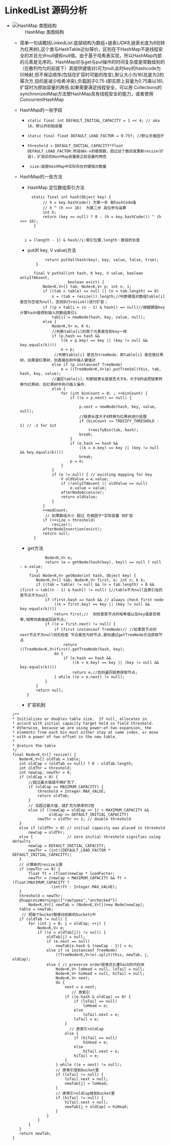 # LinkedList 源码分析

 -  ![HashMap 类图结构](HashMap.JPG)
   &nbsp;&nbsp;&nbsp;&nbsp;&nbsp;&nbsp;&nbsp;&nbsp;&nbsp;&nbsp;&nbsp; &nbsp;&nbsp;&nbsp;&nbsp;&nbsp;&nbsp;&nbsp;&nbsp;&nbsp;&nbsp;&nbsp;&nbsp;&nbsp;&nbsp;&nbsp;&nbsp;&nbsp;&nbsp;&nbsp;&nbsp;&nbsp;&nbsp;&nbsp;&nbsp;&nbsp;&nbsp;&nbsp;&nbsp;&nbsp;&nbsp; &nbsp;&nbsp;&nbsp;&nbsp;&nbsp;&nbsp;&nbsp;&nbsp;&nbsp;&nbsp;&nbsp;&nbsp; &nbsp;&nbsp;&nbsp;&nbsp;&nbsp;&nbsp;&nbsp;&nbsp;&nbsp;&nbsp;&nbsp;&nbsp; &nbsp;&nbsp;&nbsp;&nbsp;&nbsp;&nbsp;&nbsp;&nbsp;&nbsp;&nbsp;HashMap 类图结构
    - 简单一句话概括LinkedList:底层结构为数组+链表(JDK8,链表长度为8则转为红黑树),这个类与HashTable近似等价，区别在于HashMap不是线程安全的并且允许null键和null值。由于基于哈希表实现，所以HashMap内部的元素是无序的。HashMap对与get与put操作的时间复杂度是常数级别的（在散列均匀的前提下）其提供键值对(可为null,此时key的hashcode为0)映射,但不保证顺序(包括在扩容时可能的改变),默认大小为16(总是为2的幂次方,目的是减少哈希冲突),负载因子0.75 (即实质上容量为0.75乘以16),扩容时为原始容量的两倍.如果需要满足线程安全，可以用 Collections的synchronizedMap方法使HashMap具有线程安全的能力，或者使用ConcurrentHashMap
    - HashMap的一些字段
        -  ```static final int DEFAULT_INITIAL_CAPACITY = 1 << 4; // aka 16，默认的初始容量```
       
        -  ```static final float DEFAULT_LOAD_FACTOR = 0.75f; //默认负载因子```
         
        -  ```threshold = DEFAULT_INITIAL_CAPACITY*float DEFAULT_LOAD_FACTOR:所容纳k-v的极限数，超过这个数目就重新resize(扩容)，扩容后的HashMap容量是之前容量的两倍```
    
        - ``` size:就是HashMap中实际存在的键值对数量```
    - HashMap的一些方法
    
        - HashMap 定位数组索引方法
        ```//Hash算法本质上就是三步：取key的hashCode值、高位运算、取模运算(&比%具有更高的效率)
             static final int hash(Object key) {
                  // h = key.hashCode() 为第一步 取hashCode值
                  // h ^ (h >>> 16)  为第二步 高位参与运算
                  int h;
                  return (key == null) ? 0 : (h = key.hashCode()) ^ (h >>> 16);
              }
              
              
          i = (length - 1) & hash//i:索引位置,length：数组的长度

       ```
        -  put(K key, V value)方法
        ``` public V put(K key, V value) {
                   return putVal(hash(key), key, value, false, true);
               }
               
              final V putVal(int hash, K key, V value, boolean onlyIfAbsent,
                             boolean evict) {
                  Node<K,V>[] tab; Node<K,V> p; int n, i;
                  if ((tab = table) == null || (n = tab.length) == 0)
                      n = (tab = resize()).length;//判断键值对数组table[i]是否为空或为null，否则执行resize()进行扩容；
                  if ((p = tab[i = (n - 1) & hash]) == null)//根据键值key计算hash值得到插入的数组索引i
                      tab[i] = newNode(hash, key, value, null);
                  else {
                      Node<K,V> e; K k;
                      //判断table[i]的首个元素是否和key一样
                      if (p.hash == hash &&
                          ((k = p.key) == key || (key != null && key.equals(k))))
                          e = p;
                       //判断table[i] 是否为treeNode，即table[i] 是否是红黑树，如果是红黑树，则直接在树中插入键值对
                      else if (p instanceof TreeNode)
                          e = ((TreeNode<K,V>)p).putTreeVal(this, tab, hash, key, value);
                      //遍历table[i]，判断链表长度是否大于8，大于8的话把链表转换为红黑树，在红黑树中执行插入操作.
                      else {
                          for (int binCount = 0; ; ++binCount) {
                              if ((e = p.next) == null) {
     
                                  p.next = newNode(hash, key, value, null);
                                  //链表长度大于8转换为红黑树进行处理
                                  if (binCount >= TREEIFY_THRESHOLD - 1) // -1 for 1st
                                      treeifyBin(tab, hash);
                                  break;
                              }
                              if (e.hash == hash &&
                                  ((k = e.key) == key || (key != null && key.equals(k))))
                                  break;
                              p = e;
                          }
                      }
                      if (e != null) { // existing mapping for key
                          V oldValue = e.value;
                          if (!onlyIfAbsent || oldValue == null)
                              e.value = value;
                          afterNodeAccess(e);
                          return oldValue;
                      }
                  }
                  ++modCount;
                   // 如果数组大小 超过 负载因子*实际容量 则扩容
                  if (++size > threshold)
                      resize();
                  afterNodeInsertion(evict);
                  return null;
              }     
      ```
    
       - get方法 
       
       ```  public V get(Object key) {
                  Node<K,V> e;
                  return (e = getNode(hash(key), key)) == null ? null : e.value;
              }
           final Node<K,V> getNode(int hash, Object key) {
              Node<K,V>[] tab; Node<K,V> first, e; int n; K k;
              if ((tab = table) != null && (n = tab.length) > 0 &&(first = tab[(n - 1) & hash]) != null) {//table不为null且索引处的首节点不为null
                  if (first.hash == hash && // always check first node
                      ((k = first.key) == key || (key != null && key.equals(k))))
                      return first;//  则检查首节点的哈希值以及key值是否相等,相等则直接返回该节点;
                  if ((e = first.next) != null) {
                      if (first instanceof TreeNode)// //如果首节点的next节点不为null则先检查 节点是否为树节点,是则通过getTreeNode方法获取节点
                          return ((TreeNode<K,V>)first).getTreeNode(hash, key);
                      do {
                          if (e.hash == hash &&
                              ((k = e.key) == key || (key != null && key.equals(k))))
                              return e;//否则遍历链表获取节点;
                      } while ((e = e.next) != null);
                  }
              }
              return null;
          }
         ```    
            
       - 扩容机制 
     ``` 
    /**
     * Initializes or doubles table size.  If null, allocates in
     * accord with initial capacity target held in field threshold.
     * Otherwise, because we are using power-of-two expansion, the
     * elements from each bin must either stay at same index, or move
     * with a power of two offset in the new table.
     *
     * @return the table
     */
    final Node<K,V>[] resize() {
        Node<K,V>[] oldTab = table;
        int oldCap = (oldTab == null) ? 0 : oldTab.length;
        int oldThr = threshold;
        int newCap, newThr = 0;
        if (oldCap > 0) {
            //超过最大值就不再扩充了.
            if (oldCap >= MAXIMUM_CAPACITY) {
                threshold = Integer.MAX_VALUE;
                return oldTab;
            }
            // 没超过最大值，就扩充为原来的2倍
            else if ((newCap = oldCap << 1) < MAXIMUM_CAPACITY &&
                     oldCap >= DEFAULT_INITIAL_CAPACITY)
                newThr = oldThr << 1; // double threshold
        }
        else if (oldThr > 0) // initial capacity was placed in threshold
            newCap = oldThr;
        else {               // zero initial threshold signifies using defaults
            newCap = DEFAULT_INITIAL_CAPACITY;
            newThr = (int)(DEFAULT_LOAD_FACTOR * DEFAULT_INITIAL_CAPACITY);
        }
        // 计算新的resize上限
        if (newThr == 0) {
            float ft = (float)newCap * loadFactor;
            newThr = (newCap < MAXIMUM_CAPACITY && ft < (float)MAXIMUM_CAPACITY ?
                      (int)ft : Integer.MAX_VALUE);
        }
        threshold = newThr;
        @SuppressWarnings({"rawtypes","unchecked"})
            Node<K,V>[] newTab = (Node<K,V>[])new Node[newCap];
        table = newTab;
         // 把每个bucket都移动到新的buckets中
        if (oldTab != null) {
            for (int j = 0; j < oldCap; ++j) {
                Node<K,V> e;
                if ((e = oldTab[j]) != null) {
                    oldTab[j] = null;
                    if (e.next == null)
                        newTab[e.hash & (newCap - 1)] = e;
                    else if (e instanceof TreeNode)
                        ((TreeNode<K,V>)e).split(this, newTab, j, oldCap);
                    else { // preserve order链表优化重hash的代码块
                        Node<K,V> loHead = null, loTail = null;
                        Node<K,V> hiHead = null, hiTail = null;
                        Node<K,V> next;
                        do {
                            next = e.next;
                               // 原索引
                            if ((e.hash & oldCap) == 0) {
                                if (loTail == null)
                                    loHead = e;
                                else
                                    loTail.next = e;
                                loTail = e;
                            }
                              // 原索引+oldCap
                            else {
                                if (hiTail == null)
                                    hiHead = e;
                                else
                                    hiTail.next = e;
                                hiTail = e;
                            }
                        } while ((e = next) != null);
                        // 原索引放到bucket里
                        if (loTail != null) {
                            loTail.next = null;
                            newTab[j] = loHead;
                        }
                        // 原索引+oldCap放到bucket里
                        if (hiTail != null) {
                            hiTail.next = null;
                            newTab[j + oldCap] = hiHead;
                        }
                    }
                }
            }
        }
        return newTab;
    }
    ```
